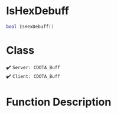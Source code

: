 # IsHexDebuff
```lua
bool IsHexDebuff()
```
# Class
✔️ `Server: CDOTA_Buff`  
✔️ `Client: CDOTA_Buff`  

# Function Description

